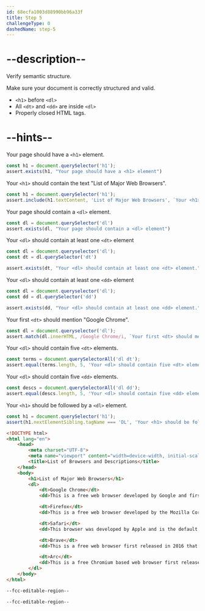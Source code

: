 ```yaml
---
id: 68ecfa1003d88990bb96a33f
title: Step 5
challengeType: 0
dashedName: step-5
---
```


# --description--
Verify semantic structure.

Make sure your document is correctly structured and valid. 

- `<h1>` before `<dl>`
- All `<dt>` and `<dd>` are inside `<dl>`
- Properly closed HTML tags.

# --hints--

Your page should have a `<h1>` element.

```js
const h1 = document.querySelector('h1');
assert.exists(h1, "Your page should have a <h1> element")
```

Your `<h1>` should contain the text "List of Major Web Browsers".

```js
const h1 = document.querySelector('h1');
assert.include(h1.textContent, 'List of Major Web Browsers', `Your <h1> should contain the text "List of Major Web Browsers".`);
```

Your page should contain a `<dl>` element.

```js
const dl = document.querySelector('dl')
assert.exists(dl, "Your page should contain a <dl> element")
```

Your `<dl>` should contain at least one `<dt>` element

```js
const dl = document.queryselector('dl');
const dt = dl.querySelector('dt')

assert.exists(dt, "Your <dl> should contain at least one <dt> element.")
```

Your `<dl>` should contain at least one `<dd>` element

```js
const dl = document.queryselector('dl');
const dd = dl.querySelector('dd')

assert.exists(dd, "Your <dl> should contain at least one <dd> element.")
```

Your first `<dt>` should mention "Google Chrome".

```js
const dl = document.queryselector('dl');
assert.match(dl.innerHTML, /Google Chrome/i, `Your first <dt> should mention "Google Chrome".`)
```

Your `<dl>` should contain five `<dt>` elements.

```js
const terms = document.querySelectorAll('dl dt');
assert.equal(terms.length, 5, 'Your <dl> should contain five <dt> elements.');
```

Your `<dl>` should contain five `<dd>` elements.

```js
const descs = document.querySelectorAll('dl dd');
assert.equal(descs.length, 5, 'Your <dl> should contain five <dd> elements.');
```

Your `<h1>` should be followed by a `<dl>` element.

```js
const h1 = document.querySelector('h1');
assert(h1.nextElementSibling.tagName === 'DL', 'Your <h1> should be followed by a <dl> element.');
```


```html
<!DOCTYPE html> 
<html lang="en"> 
    <head> 
        <meta charset="UTF-8"> 
        <meta name="viewport" content="width=device-width, initial-scale=1.0"> 
        <title>List of Browsers and Descriptions</title> 
    </head> 
    <body> 
        <h1>List of Major Web Browsers</h1> 
        <dl>
            <dt>Google Chrome</dt>
            <dd>This is a free web browser developed by Google and first released in 2008.</dd>

            <dt>Firefox</dt>
            <dd>This is a free web browser developed by the Mozilla Corporation and first created in 2004.</dd>

            <dt>Safari</dt>
            <dd>This browser was developed by Apple and is the default browser for iPhone, iPad and Mac devices.</dd>

            <dt>Brave</dt>
            <dd>This is a free web browser first released in 2016 that is based on the Chromium web browser.</dd>

            <dt>Arc</dt>
            <dd>This is a free Chromium based web browser first released in 2023 by The Browser Company.</dd>
        </dl>  
    </body> 
</html>

--fcc-editable-region--

--fcc-editable-region--

```

